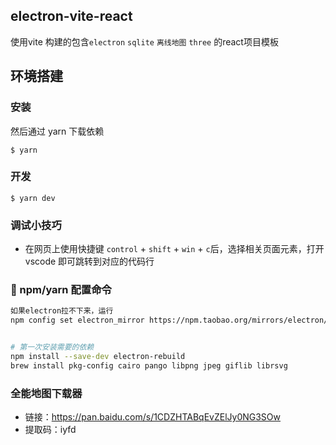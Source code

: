 ## electron-vite-react

使用vite 构建的包含`electron` `sqlite` `离线地图` `three` 的react项目模板

## 环境搭建

### 安装

然后通过 yarn 下载依赖

```
$ yarn
```

### 开发

```
$ yarn dev
```

### 调试小技巧

- 在网页上使用快捷键 `control` + `shift` + `win` + `c`后，选择相关页面元素，打开 vscode 即可跳转到对应的代码行

### 🔧 npm/yarn 配置命令

```bash
如果electron拉不下来，运行
npm config set electron_mirror https://npm.taobao.org/mirrors/electron/


# 第一次安装需要的依赖
npm install --save-dev electron-rebuild
brew install pkg-config cairo pango libpng jpeg giflib librsvg
```

### 全能地图下载器

- 链接：https://pan.baidu.com/s/1CDZHTABqEvZElJy0NG3SOw
- 提取码：iyfd
